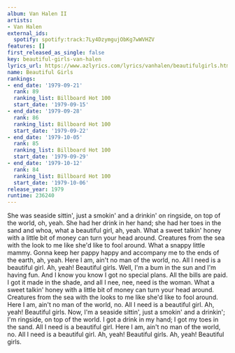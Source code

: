```yaml
---
album: Van Halen II
artists:
- Van Halen
external_ids:
  spotify: spotify:track:7Ly4DzymgujObKg7wWVHZV
features: []
first_released_as_single: false
key: beautiful-girls-van-halen
lyrics_url: https://www.azlyrics.com/lyrics/vanhalen/beautifulgirls.html
name: Beautiful Girls
rankings:
- end_date: '1979-09-21'
  rank: 89
  ranking_list: Billboard Hot 100
  start_date: '1979-09-15'
- end_date: '1979-09-28'
  rank: 86
  ranking_list: Billboard Hot 100
  start_date: '1979-09-22'
- end_date: '1979-10-05'
  rank: 85
  ranking_list: Billboard Hot 100
  start_date: '1979-09-29'
- end_date: '1979-10-12'
  rank: 84
  ranking_list: Billboard Hot 100
  start_date: '1979-10-06'
release_year: 1979
runtime: 236240
---
```

She was seaside sittin', just a smokin' and a drinkin' on ringside, on top of the world, oh, yeah.
She had her drink in her hand; she had her toes in the sand and whoa, what a beautiful girl, ah, yeah.
What a sweet talkin' honey with a little bit of money can turn your head around.
Creatures from the sea with the look to me like she'd like to fool around.
What a snappy little mammy. Gonna keep her pappy happy and accompany me to the ends of the earth, ah, yeah.
Here I am, ain't no man of the world, no.
All I need is a beautiful girl.
Ah, yeah! Beautiful girls.
Well, I'm a bum in the sun and I'm having fun.
And I know you know I got no special plans.
All the bills are paid. I got it made in the shade, and all I nee, nee, need is the woman.
What a sweet talkin' honey with a little bit of money can turn your head around.
Creatures from the sea with the looks to me like she'd like to fool around.
Here I am, ain't no man of the world, no.
All I need is a beautiful girl.
Ah, yeah! Beautiful girls.
Now, I'm a seaside sittin', just a smokin' and a drinkin';
I'm ringside, on top of the world.
I got a drink in my hand; I got my toes in the sand.
All I need is a beautiful girl.
Here I am, ain't no man of the world, no.
All I need is a beautiful girl.
Ah, yeah! Beautiful girls.
Ah, yeah! Beautiful girls.
